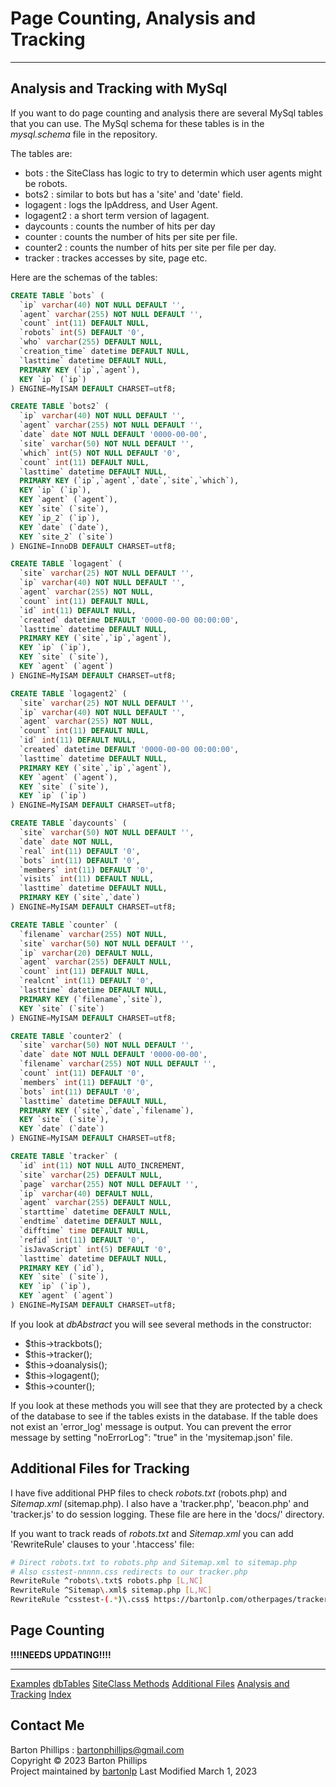 # Page Counting, Analysis and Tracking

---

## Analysis and Tracking with MySql

If you want to do page counting and analysis there are several MySql tables that you can use. The MySql schema for these tables is in the *mysql.schema* file in the repository.

The tables are:

* bots : the SiteClass has logic to try to determin which user agents might be robots. 
* bots2 : similar to bots but has a 'site' and 'date' field.
* logagent : logs the IpAddress, and User Agent.
* logagent2 : a short term version of lagagent.
* daycounts : counts the number of hits per day
* counter : counts the number of hits per site per file.
* counter2 : counts the number of hits per site per file per day.
* tracker : trackes accesses by site, page etc.

Here are the schemas of the tables:

```sql
CREATE TABLE `bots` (
  `ip` varchar(40) NOT NULL DEFAULT '',
  `agent` varchar(255) NOT NULL DEFAULT '',
  `count` int(11) DEFAULT NULL,
  `robots` int(5) DEFAULT '0',
  `who` varchar(255) DEFAULT NULL,
  `creation_time` datetime DEFAULT NULL,
  `lasttime` datetime DEFAULT NULL,
  PRIMARY KEY (`ip`,`agent`),
  KEY `ip` (`ip`)
) ENGINE=MyISAM DEFAULT CHARSET=utf8;

CREATE TABLE `bots2` (
  `ip` varchar(40) NOT NULL DEFAULT '',
  `agent` varchar(255) NOT NULL DEFAULT '',
  `date` date NOT NULL DEFAULT '0000-00-00',
  `site` varchar(50) NOT NULL DEFAULT '',
  `which` int(5) NOT NULL DEFAULT '0',
  `count` int(11) DEFAULT NULL,
  `lasttime` datetime DEFAULT NULL,
  PRIMARY KEY (`ip`,`agent`,`date`,`site`,`which`),
  KEY `ip` (`ip`),
  KEY `agent` (`agent`),
  KEY `site` (`site`),
  KEY `ip_2` (`ip`),
  KEY `date` (`date`),
  KEY `site_2` (`site`)
) ENGINE=InnoDB DEFAULT CHARSET=utf8;

CREATE TABLE `logagent` (
  `site` varchar(25) NOT NULL DEFAULT '',
  `ip` varchar(40) NOT NULL DEFAULT '',
  `agent` varchar(255) NOT NULL,
  `count` int(11) DEFAULT NULL,
  `id` int(11) DEFAULT NULL,
  `created` datetime DEFAULT '0000-00-00 00:00:00',
  `lasttime` datetime DEFAULT NULL,
  PRIMARY KEY (`site`,`ip`,`agent`),
  KEY `ip` (`ip`),
  KEY `site` (`site`),
  KEY `agent` (`agent`)
) ENGINE=MyISAM DEFAULT CHARSET=utf8;

CREATE TABLE `logagent2` (
  `site` varchar(25) NOT NULL DEFAULT '',
  `ip` varchar(40) NOT NULL DEFAULT '',
  `agent` varchar(255) NOT NULL,
  `count` int(11) DEFAULT NULL,
  `id` int(11) DEFAULT NULL,
  `created` datetime DEFAULT '0000-00-00 00:00:00',
  `lasttime` datetime DEFAULT NULL,
  PRIMARY KEY (`site`,`ip`,`agent`),
  KEY `agent` (`agent`),
  KEY `site` (`site`),
  KEY `ip` (`ip`)
) ENGINE=MyISAM DEFAULT CHARSET=utf8;

CREATE TABLE `daycounts` (
  `site` varchar(50) NOT NULL DEFAULT '',
  `date` date NOT NULL,
  `real` int(11) DEFAULT '0',
  `bots` int(11) DEFAULT '0',
  `members` int(11) DEFAULT '0',
  `visits` int(11) DEFAULT NULL,
  `lasttime` datetime DEFAULT NULL,
  PRIMARY KEY (`site`,`date`)
) ENGINE=MyISAM DEFAULT CHARSET=utf8;

CREATE TABLE `counter` (
  `filename` varchar(255) NOT NULL,
  `site` varchar(50) NOT NULL DEFAULT '',
  `ip` varchar(20) DEFAULT NULL,
  `agent` varchar(255) DEFAULT NULL,
  `count` int(11) DEFAULT NULL,
  `realcnt` int(11) DEFAULT '0',
  `lasttime` datetime DEFAULT NULL,
  PRIMARY KEY (`filename`,`site`),
  KEY `site` (`site`)
) ENGINE=MyISAM DEFAULT CHARSET=utf8;

CREATE TABLE `counter2` (
  `site` varchar(50) NOT NULL DEFAULT '',
  `date` date NOT NULL DEFAULT '0000-00-00',
  `filename` varchar(255) NOT NULL DEFAULT '',
  `count` int(11) DEFAULT '0',
  `members` int(11) DEFAULT '0',
  `bots` int(11) DEFAULT '0',
  `lasttime` datetime DEFAULT NULL,
  PRIMARY KEY (`site`,`date`,`filename`),
  KEY `site` (`site`),
  KEY `date` (`date`)
) ENGINE=MyISAM DEFAULT CHARSET=utf8;

CREATE TABLE `tracker` (
  `id` int(11) NOT NULL AUTO_INCREMENT,
  `site` varchar(25) DEFAULT NULL,
  `page` varchar(255) NOT NULL DEFAULT '',
  `ip` varchar(40) DEFAULT NULL,
  `agent` varchar(255) DEFAULT NULL,
  `starttime` datetime DEFAULT NULL,
  `endtime` datetime DEFAULT NULL,
  `difftime` time DEFAULT NULL,
  `refid` int(11) DEFAULT '0',
  `isJavaScript` int(5) DEFAULT '0',
  `lasttime` datetime DEFAULT NULL,
  PRIMARY KEY (`id`),
  KEY `site` (`site`),
  KEY `ip` (`ip`),
  KEY `agent` (`agent`)
) ENGINE=MyISAM DEFAULT CHARSET=utf8;
```

If you look at *dbAbstract* you will see several methods in the constructor:

* $this->trackbots();
* $this->tracker();
* $this->doanalysis();
* $this->logagent();
* $this->counter();

If you look at these methods you will see that they are protected by a check of the database to see if the tables exists in the database. 
If the table does not exist an 'error_log' message is output. 
You can prevent the error message by setting "noErrorLog": "true" in the 'mysitemap.json' file.

## Additional Files for Tracking

I have five additional PHP files to check *robots.txt* (robots.php) and *Sitemap.xml* (sitemap.php). I also have a 'tracker.php', 'beacon.php' and 'tracker.js' to do session logging. These file are here in the 'docs/' directory.

If you want to track reads of *robots.txt* and *Sitemap.xml* you can add 'RewriteRule' clauses to your '.htaccess' file:

```bash
# Direct robots.txt to robots.php and Sitemap.xml to sitemap.php
# Also csstest-nnnnn.css redirects to our tracker.php 
RewriteRule ^robots\.txt$ robots.php [L,NC]
RewriteRule ^Sitemap\.xml$ sitemap.php [L,NC]
RewriteRule ^csstest-(.*)\.css$ https://bartonlp.com/otherpages/tracker.php?id=$1&page=csstest [L,QSA]
```

## Page Counting

__!!!!NEEDS UPDATING!!!!__

---

[Examples](examples.html)
[dbTables](dbTables.html)
[SiteClass Methods](siteclass.html)
[Additional Files](files.html)
[Analysis and Tracking](analysis.html)
[Index](index.html)

## Contact Me

Barton Phillips : [bartonphillips@gmail.com](mailto://bartonphillips@gmail.com)  
Copyright &copy; 2023 Barton Phillips  
Project maintained by [bartonlp](https://github.com/bartonlp)
Last Modified March 1, 2023
